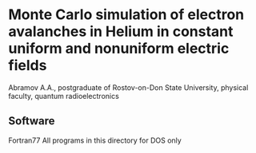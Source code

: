 #  Monte Carlo simulation of electron avalanches in Helium in constant uniform and nonuniform electric fields

Abramov A.A., postgraduate of Rostov-on-Don State University, physical faculty, quantum radioelectronics

## Software

Fortran77
All programs in this directory for DOS only	